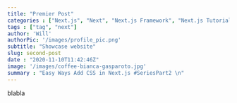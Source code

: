 ```yaml
---
title: "Premier Post"
categories : ["Next.js", "Next", "Next.js Framework", "Next.js Tutorial", "React.js", "react.js tutorial"]
tags : ["tag", "next"]
author: 'Will'
authorPic: '/images/profile_pic.png'
subtitle: "Showcase website"
slug: second-post
date : "2020-11-10T11:42:46Z"
image: '/images/coffee-bianca-gasparoto.jpg'
summary : "Easy Ways Add CSS in Next.js #SeriesPart2 \n"
---
```


blabla